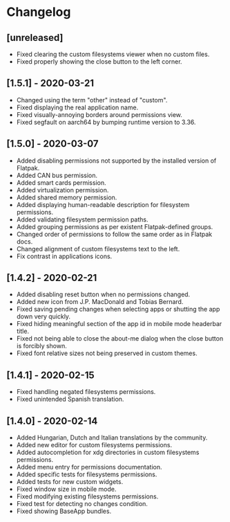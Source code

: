 # Changelog

## [unreleased]

- Fixed clearing the custom filesystems viewer when no custom files.
- Fixed properly showing the close button to the left corner.

## [1.5.1] - 2020-03-21

- Changed using the term "other" instead of "custom".
- Fixed displaying the real application name.
- Fixed visually-annoying borders around permissions view.
- Fixed segfault on aarch64 by bumping runtime version to 3.36.

## [1.5.0] - 2020-03-07
- Added disabling permissions not supported by the installed version of Flatpak.
- Added CAN bus permission.
- Added smart cards permission.
- Added virtualization permission.
- Added shared memory permission.
- Added displaying human-readable description for filesystem permissions.
- Added validating filesystem permission paths.
- Added grouping permissions as per existent Flatpak-defined groups.
- Changed order of permissions to follow the same order as in Flatpak docs.
- Changed alignment of custom filesystems text to the left.
- Fix contrast in applications icons.

## [1.4.2] - 2020-02-21
- Added disabling reset button when no permissions changed.
- Added new icon from J.P. MacDonald and Tobias Bernard.
- Fixed saving pending changes when selecting apps or shutting the app down very quickly.
- Fixed hiding meaningful section of the app id in mobile mode headerbar title.
- Fixed not being able to close the about-me dialog when the close button is forcibly shown.
- Fixed font relative sizes not being preserved in custom themes.

## [1.4.1] - 2020-02-15
- Fixed handling negated filesystems permissions.
- Fixed unintended Spanish translation.

## [1.4.0] - 2020-02-14
- Added Hungarian, Dutch and Italian translations by the community.
- Added new editor for custom filesystems permissions.
- Added autocompletion for xdg directories in custom filesystems permissions.
- Added menu entry for permissions documentation.
- Added specific tests for filesystems permissions.
- Added tests for new custom widgets.
- Fixed window size in mobile mode.
- Fixed modifying existing filesystems permissions.
- Fixed test for detecting no changes condition.
- Fixed showing BaseApp bundles.
